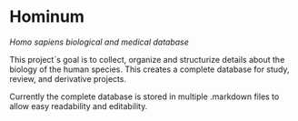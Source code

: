 # Hominum
*Homo sapiens biological and medical database*


This project´s goal is to collect, organize and structurize details about the biology of the human species. This creates a complete database for study, review, and derivative projects.

Currently the complete database is stored in multiple .markdown files to allow easy readability and editability.
